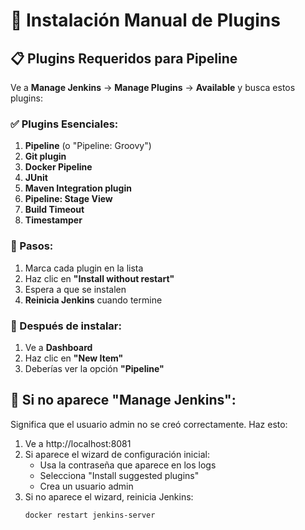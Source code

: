 # 🔌 Instalación Manual de Plugins

## 📋 Plugins Requeridos para Pipeline

Ve a **Manage Jenkins** → **Manage Plugins** → **Available** y busca estos plugins:

### ✅ Plugins Esenciales:
1. **Pipeline** (o "Pipeline: Groovy")
2. **Git plugin**
3. **Docker Pipeline**
4. **JUnit**
5. **Maven Integration plugin**
6. **Pipeline: Stage View**
7. **Build Timeout**
8. **Timestamper**

### 📝 Pasos:
1. Marca cada plugin en la lista
2. Haz clic en **"Install without restart"**
3. Espera a que se instalen
4. **Reinicia Jenkins** cuando termine

### 🔄 Después de instalar:
1. Ve a **Dashboard**
2. Haz clic en **"New Item"**
3. Deberías ver la opción **"Pipeline"**

## 🚨 Si no aparece "Manage Jenkins":

Significa que el usuario admin no se creó correctamente. Haz esto:

1. Ve a http://localhost:8081
2. Si aparece el wizard de configuración inicial:
   - Usa la contraseña que aparece en los logs
   - Selecciona "Install suggested plugins"
   - Crea un usuario admin
3. Si no aparece el wizard, reinicia Jenkins:
   ```bash
   docker restart jenkins-server
   ``` 